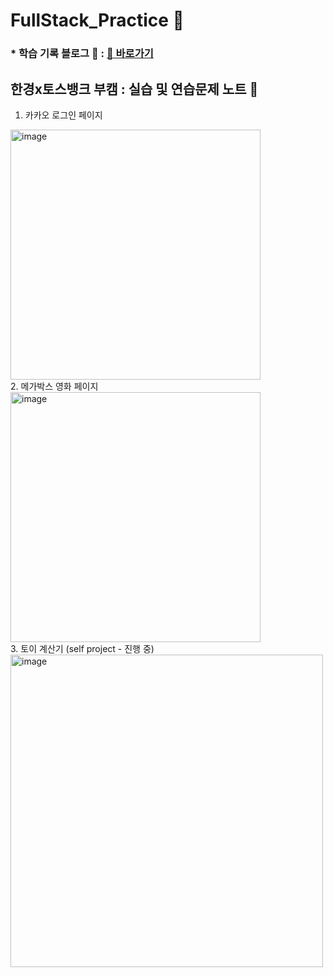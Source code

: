 # FullStack_Practice 🍿
### * 학습 기록 블로그 💾 : [🍇 바로가기](https://xxilliant.tistory.com/category/%F0%9F%91%A9%E2%80%8D%F0%9F%92%BB%20%EA%B0%9C%EB%B0%9C%20%EA%B3%B5%EB%B6%80)

## 한경x토스뱅크 부캠 : 실습 및 연습문제 노트 📝
1. 카카오 로그인 페이지
<img width="400" alt="image" src="https://github.com/user-attachments/assets/49c3c647-8652-4b6b-bf2b-e5075bd27db8" />
<br>
2. 메가박스 영화 페이지<br>
  <img width="400" alt="image" src="https://github.com/user-attachments/assets/2639e090-e27f-45b0-9f78-9298bf6d35aa" />
<br>
3. 토이 계산기 (self project - 진행 중) <br>
<img width="500" alt="image" src="https://github.com/user-attachments/assets/03e69006-d36a-4e2d-becb-a35123f21288" />
